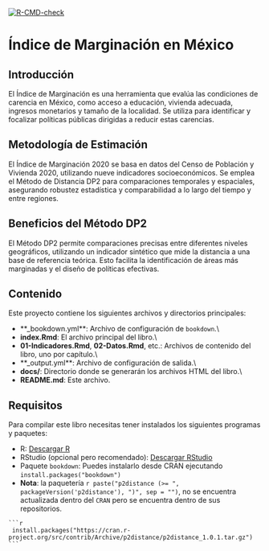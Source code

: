 [![R-CMD-check](https://github.com/r-lib/usethis/actions/workflows/R-CMD-check.yaml/badge.svg)](https://github.com/r-lib/usethis/actions/workflows/R-CMD-check.yaml)


# Índice de Marginación en México

## Introducción

El Índice de Marginación es una herramienta que evalúa las condiciones de carencia en México, como acceso a educación, vivienda adecuada, ingresos monetarios y tamaño de la localidad. Se utiliza para identificar y focalizar políticas públicas dirigidas a reducir estas carencias.

## Metodología de Estimación

El Índice de Marginación 2020 se basa en datos del Censo de Población y Vivienda 2020, utilizando nueve indicadores socioeconómicos. Se emplea el Método de Distancia DP2 para comparaciones temporales y espaciales, asegurando robustez estadística y comparabilidad a lo largo del tiempo y entre regiones.

## Beneficios del Método DP2

El Método DP2 permite comparaciones precisas entre diferentes niveles geográficos, utilizando un indicador sintético que mide la distancia a una base de referencia teórica. Esto facilita la identificación de áreas más marginadas y el diseño de políticas efectivas.

## Contenido

Este proyecto contiene los siguientes archivos y directorios principales:

-   \*\*\_bookdown.yml\*\*: Archivo de configuración de `bookdown`.\
-   **index.Rmd**: El archivo principal del libro.\
-   **01-Indicadores.Rmd**, **02-Datos.Rmd**, etc.: Archivos de contenido del libro, uno por capítulo.\
-   \*\*\_output.yml\*\*: Archivo de configuración de salida.\
-   **docs/**: Directorio donde se generarán los archivos HTML del libro.\
-   **README.md**: Este archivo.

## Requisitos

Para compilar este libro necesitas tener instalados los siguientes programas y paquetes:

-   R: [Descargar R](https://cran.r-project.org/)
-   RStudio (opcional pero recomendado): [Descargar RStudio](https://www.rstudio.com/products/rstudio/download/)
-   Paquete `bookdown`: Puedes instalarlo desde CRAN ejecutando `install.packages("bookdown")`
-   **Nota**: la paquetería `r paste("p2distance (>= ", packageVersion('p2distance'), ")", sep = "")`, no se encuentra actualizada dentro del `CRAN` pero se encuentra dentro de sus repositorios.

````
```r
 install.packages("https://cran.r-project.org/src/contrib/Archive/p2distance/p2distance_1.0.1.tar.gz")
```
````

